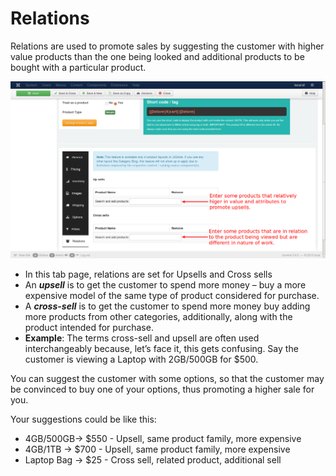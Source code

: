 # Relations

Relations are used to promote sales by suggesting the customer with higher value products than the one being looked and additional products to be bought with a particular product.

![Simple Product Relations](./assets/images/product_simple_relations.png)


* In this tab page, relations are set for Upsells and Cross sells
* An ***upsell*** is to get the customer to spend more money – buy a more expensive model of the same type of product considered for purchase.
* A ***cross-sell*** is to get the customer to spend more money buy adding more products from other categories, additionally, along with the product intended for purchase.
* **Example**:
    The terms cross-sell and upsell are often used interchangeably because, let’s face it, this gets confusing. Say the customer is viewing a Laptop with 2GB/500GB for $500.

You can suggest the customer with some options, so that the customer may be convinced to buy one of your options, thus promoting a higher sale for you.

Your suggestions could be like this:

   * 4GB/500GB-> $550 - Upsell, same product family, more expensive
   * 4GB/1TB -> $700  - Upsell, same product family, more expensive
   * Laptop Bag -> $25 - Cross sell, related product, additional sell
